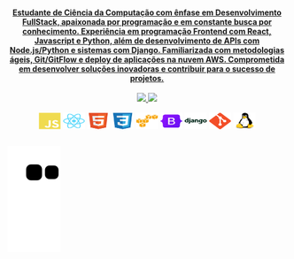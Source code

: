 <div align="center">
  <a href="https://github.com/BeatrizUser">
    <h4>Estudante de Ciência da Computação com ênfase em Desenvolvimento FullStack, apaixonada por programação e em constante busca por conhecimento. Experiência em programação Frontend com React, Javascript e Python, além de desenvolvimento de APIs com Node.js/Python e sistemas com Django. Familiarizada com metodologias ágeis, Git/GitFlow e deploy de aplicações na nuvem AWS. Comprometida em desenvolver soluções inovadoras e contribuir para o sucesso de projetos.</h4>
  </a>
</div>
<div align="center">
  <a href="https://github.com/BeatrizUser">
    <img height="150em" src="https://github-readme-stats.vercel.app/api?username=BeatrizUser&show_icons=true&theme=dracula&include_all_commits=true&count_private=true"/>
    <img height="150em" src="https://github-readme-stats.vercel.app/api/top-langs/?username=BeatrizUser&layout=compact&langs_count=7&theme=dracula"/>
  </a>
</div>
<div style="display: inline_block"><br>
<div align="center">
  <img align="center" alt="Js" height="30" width="40" src="https://raw.githubusercontent.com/devicons/devicon/master/icons/javascript/javascript-plain.svg">
  <img align="center" alt="React" height="30" width="40" src="https://raw.githubusercontent.com/devicons/devicon/master/icons/react/react-original.svg">
  <img align="center" alt="HTML" height="30" width="40" src="https://raw.githubusercontent.com/devicons/devicon/master/icons/html5/html5-original.svg">
  <img align="center" alt="CSS" height="30" width="40" src="https://raw.githubusercontent.com/devicons/devicon/master/icons/css3/css3-original.svg">
  <img align="center" alt="AWS" height="30" width="40" src="https://raw.githubusercontent.com/devicons/devicon/master/icons/amazonwebservices/amazonwebservices-original.svg">
  <img align="center" alt="Bootstrap" height="30" width="40" src="https://raw.githubusercontent.com/devicons/devicon/master/icons/bootstrap/bootstrap-original.svg">
  <img align="center" alt="Django" height="30" width="40" src="https://raw.githubusercontent.com/devicons/devicon/master/icons/django/django-plain-wordmark.svg">
  <img align="center" alt="Git" height="30" width="40" src="https://raw.githubusercontent.com/devicons/devicon/master/icons/git/git-original.svg">
  <img align="center" alt="Linux" height="30" width="40" src="https://raw.githubusercontent.com/devicons/devicon/master/icons/linux/linux-original.svg">
 </div>
</div>

##

  ![Snake animation](https://github.com/rafaballerini/rafaballerini/blob/output/github-contribution-grid-snake.svg)
 

